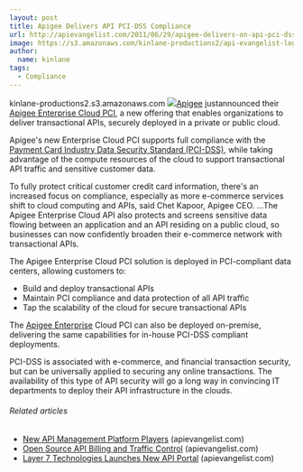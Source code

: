 ```yaml
---
layout: post
title: Apigee Delivers API PCI-DSS Compliance
url: http://apievangelist.com/2011/06/29/apigee-delivers-on-api-pci-dss-compliance/
image: https://s3.amazonaws.com/kinlane-productions2/api-evangelist-logos/api-evangelist-butterfly-vertical.png
author:
  name: kinlane
tags:
  - Compliance
---
```

kinlane-productions2.s3.amazonaws.com [![](http://kinlane-productions.s3.amazonaws.com/api-service-providers/apigee-logo.gif)](http://apigee.com/ "Apigee")[Apigee](http://apigee.com/ "Apigee") justannounced their [Apigee Enterprise Cloud PCI](http://forms.apigee.com/acton/form/549/001c:d-0002/0/index.htm "Apigee Enterprise Cloud PCI"), a new offering that enables organizations to deliver transactional APIs, securely deployed in a private or public cloud.

Apigee's new Enterprise Cloud PCI supports full compliance with the [Payment Card Industry Data Security Standard (PCI-DSS)](https://www.pcisecuritystandards.org/security_standards/ "Payment Card Industry Data Security Standard"), while taking advantage of the compute resources of the cloud to support transactional API traffic and sensitive customer data.

To fully protect critical customer credit card information, there's an increased focus on compliance, especially as more e-commerce services shift to cloud computing and APIs, said Chet Kapoor, Apigee CEO. ...The Apigee Enterprise Cloud API also protects and screens sensitive data flowing between an application and an API residing on a public cloud, so businesses can now confidently broaden their e-commerce network with transactional APIs.

The Apigee Enterprise Cloud PCI solution is deployed in PCI-compliant data centers, allowing customers to:

*   Build and deploy transactional APIs
*   Maintain PCI compliance and data protection of all API traffic
*   Tap the scalability of the cloud for secure transactional APIs

The [Apigee Enterprise](http://apievangelist.com/2010/10/10/apigee-api-services/ "Apigee Enterprise") Cloud PCI can also be deployed on-premise, delivering the same capabilities for in-house PCI-DSS compliant deployments.

PCI-DSS is associated with e-commerce, and financial transaction security, but can be universally applied to securing any online transactions. The availability of this type of API security will go a long way in convincing IT departments to deploy their API infrastructure in the clouds.

###### Related articles

*   [New API Management Platform Players](http://apievangelist.com/2011/06/17/new-api-management-platform-players/) (apievangelist.com)
*   [Open Source API Billing and Traffic Control](http://apievangelist.com/2011/05/21/open-source-api-billing-and-traffic-control/) (apievangelist.com)
*   [Layer 7 Technologies Launches New API Portal](http://apievangelist.com/2011/06/17/layer-7-technologies-launches-new-api-portal/) (apievangelist.com)